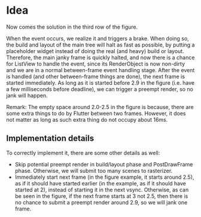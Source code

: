# Idea

Now comes the solution in the third row of the figure. 

When the event occurs, we realize it and triggers a brake. When doing so, the build and layout of the main tree will halt as fast as possible, by putting a placeholder widget instead of doing the real (and heavy) build or layout. Therefore, the main janky frame is quickly halted, and now there is a chance for ListView to handle the event, since its RenderObject is now non-dirty and we are in a normal between-frame event handling stage. After the event is handled (and other between-frame things are done), the next frame is started immediately. As long as it is started before 2.9 in the figure (i.e. have a few milliseconds before deadline), we can trigger a preempt render, so no jank will happen.

Remark: The empty space around 2.0-2.5 in the figure is because, there are some extra things to do by Flutter between two frames. However, it does not matter as long as such extra thing do not occupy about 16ms.

## Implementation details

To correctly implement it, there are some other details as well:

* Skip potential preempt render in build/layout phase and PostDrawFrame phase. Otherwise, we will submit too many scenes to rasterizer.
* Immediately start next frame (in the figure example, it starts around 2.5), as if it should have started earlier (in the example, as if it should have started at 2), instead of starting it in the next vsync. Otherwise, as can be seen in the figure, if the next frame starts at 3 not 2.5, then there is no chance to submit a preempt render around 2.9, so we will jank one frame.

